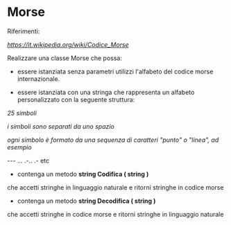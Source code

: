 **Morse**
=========

Riferimenti:

*https://it.wikipedia.org/wiki/Codice_Morse*


Realizzare una classe Morse che possa:

- essere istanziata senza parametri utilizzi l'alfabeto del codice morse internazionale.

- essere istanziata con una stringa che rappresenta un alfabeto personalizzato con la seguente struttura:

*25 simboli*

*i simboli sono separati da uno spazio*

*ogni simbolo è formato da una sequenza di caratteri "punto" o "linea", ad esempio*

 ---  ...  .-.. .- etc


- contenga un metodo **string Codifica ( string )**

che accetti stringhe in linguaggio naturale e ritorni stringhe in codice morse

- contenga un metodo **string Decodifica ( string )**

che accetti stringhe in codice morse e ritorni stringhe in linguaggio naturale